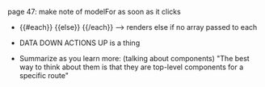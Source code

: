page 47: make note of modelFor as soon as it clicks

- {{#each}} {{else}} {{/each}} --> renders else if no array passed to each


- DATA DOWN ACTIONS UP is a thing
- Summarize as you learn more: (talking about components) "The best way to think about them is that they are top-level components for a specific route"
